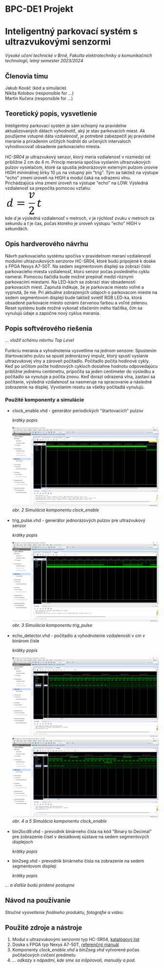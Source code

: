 # BPC-DE1 Projekt
<h1>Inteligentný parkovací systém s ultrazvukovými senzormi</h1>
<i>Vysoké učení technické v Brně, Fakulta elektrotechniky a komunikačních technologií, letný semester 2023/2024</i>
<h2>Členovia tímu</h2>

Jakub Kováč (kód a simulácie)<br>
Nikita Kolobov (responsible for ...)<br>
Martin Kučera (responsible for ...)<br>

<h2>Teoretický popis, vysvetlenie</h2>
<p>
Inteligentný parkovací systém je sám schopný na pravidelne aktualizovaných dátach vyhodnotiť, aký je stav parkovacích miest. Ak použijeme vstupné dáta vzdialenosť, je potrebné zabezpečiť jej pravidelné meranie a priradením určitých hodnôt do určených intervaloch vyhodnocovať obsadenie parkovacieho miesta.
<br><br>
<i>HC-SR04</i> je ultrazvukový senzor, ktorý meria vzdialenosť v rozmedzí od približne 2 cm do 4 m. Princíp merania spočíva vyslaním ultrazvukových pulzov vysielačom, ktoré sa spustia jednorázovým externým pulzom úrovne HIGH minimálnej šírky 10 µs na vstupný pin "trig". Tým sa taktiež na výstupe "echo" zmení úroveň na HIGH a modul čaká na odrazenú vlnu. Prichádzajúca vlna zmení úroveň na výstupe "echo" na LOW. Výsledná vzdialenosť sa prepočíta pomocou vzťahu:
<br>
<img src="/obrazky/vzorce/vzdialenost.png">
<br>
kde <i>d</i> je výsledná vzdialenosť v metroch, <i>v</i> je rýchlosť zvuku v metroch za sekundu a <i>t</i> je čas, počas ktorého je úroveň výstupu "echo" HIGH v sekundách.

</p>

<h2>Opis hardverového návrhu</h2>
Návrh parkovacieho systému spočíva v pravidelnom meraní vzdialeností modulmi ultrazvukových senzorov HC-SR04, ktoré budú pripojené k doske s FPGA Nexys A7-50T. Na sedem segmentovom displeji sa zobrazí číslo parkovacieho miesta vzdialenosť, ktorú senzor počas posledného cyklu nameral. Pomocou tlačidla bude možné prepínať medzi rôznymi parkovacími miestami. Na LED-kách sa zobrazí stav obsadenosti parkovacích miest. Zapnutá indikuje, že je parkovacie miesto voľné a vypnutá, že nie. Pri aktuálne zobrazených údajoch o parkovacom mieste na sedem segmentovom displeji bude taktiež svietiť RGB LED-ka, ktorá obsadené parkovacie miesto oznámi červenou farbou a voľné zelenou. Reset systému bude možné vykonať stlačením iného tlačítka, čím sa vynulujú údaje a započne nový cyklus merania.
</p>

<h2>Popis softvérového riešenia</h2>
<p>
<i>... vložiť schému návrhu Top Level</i>
<br><br>
Funkciu merania a vyhodnotenia vysvetlíme na jednom senzore: Spustením štartovacieho pulzu sa spustí jednorázový impulz, ktorý spustí vyslanie ultrazvukovej vlny a zároveň počítadlo. Počítadlo počíta hodinové cykly. Keď po určitom počte hodinových cykloch dosiahne hodnotu odpovedajúcu približne jednému centimetru, pripočíta sa jeden centimeter do výsledku a počítadlo sa vynuluje a počíta znovu. Keď dorazí odrazená vlna, zastaví sa počítanie, výsledná vzdialenosť sa nasmeruje na spracovanie a následné zobrazenie na displej. Vyvolaním resetu sa všetky počítadlá vynulujú.
</p>

<h3>Použité komponenty a simulácie</h3>
<ul>
  <li>clock_enable.vhd - generátor periodických "štartovacích" pulzov</li>
  <p><i>krátky popis</i></p>
  <img src="/obrazky/simulace/clock_enable.png" alt="Simulacia modulu clock_enable">
  <i>obr. 2 Simulácia komponentu clock_enable</i><br><br>
  <li>trig_pulse.vhd - generátor jednorázových pulzov pre ultrazvukový senzor</li>
  <p><i>krátky popis</i></p>
  <img src="/obrazky/simulace/trig_pulse.png" alt="Simulacia modulu trig_pulse">
  <i>obr. 3 Simulácia komponentu trig_pulse</i><br><br>
  <li>echo_detector.vhd - počítadlo a vyhodnotenie vzdialenosti v cm v binárom čísle</li>
  <p><i>krátky popis</i></p>
  <img src="/obrazky/simulace/echo_detect_02.png" alt="Simulacia modulu echo_detect">
  <img src="/obrazky/simulace/echo_detect_01.png" alt="Simulacia modulu echo_detect">
  <i>obr. 4 a 5 Simulácia komponentu clock_enable</i><br><br>
  <li>bin2bcd9.vhd - prevodník binárneho čísla na kód "Binary to Decimal" pre zobrazenie čísel v desiatkovej sústave na sedem segmentových displejoch</li>
  <p><i>krátky popis</i></p>
  <li>bin2seg.vhd - prevodník binárneho čísla na zobrazenie na sedem segmentovom displeji</li>
  <p><i>krátky popis</i></p>
  
</ul>
<i>... a ďalšie budú pridané postupne</i>

<h2>Návod na používanie</h2>
<p><i>Stručné vysvetlenie finálneho produktu, fotografie a video.</i></p>

<h2>Použité zdroje a nástroje</h2>
<ol>
  <li>Modul s ultrazvukovými senzormi typ HC-SR04, <a href="https://cdn.sparkfun.com/datasheets/Sensors/Proximity/HCSR04.pdf">katalógový list</a></li></li>
  <li>Doska s FPGA typ Nexys A7-50T, <a href="https://digilent.com/reference/programmable-logic/nexys-a7/reference-manual">referenčný manuál</a></li>
  <li>Komponenty <i>clock_enable.vhd</i> a <i>bin2seg.vhd</i> vytvorené počas počítačových cvičení predmetu</li>
  <li><i>... odkazy s nápadmi, kde sme sa inšpirovali, manuály a pod.</i></li>
  
</ol>
